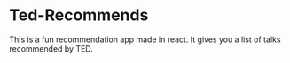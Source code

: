 # Ted-Recommends
This is a fun recommendation app made in react. It gives you a list of talks recommended by TED.
